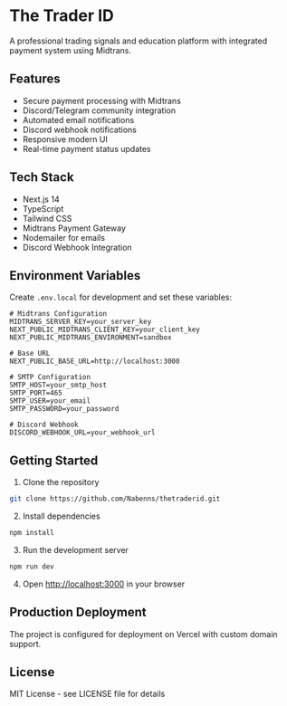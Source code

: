 # The Trader ID

A professional trading signals and education platform with integrated payment system using Midtrans.

## Features

- Secure payment processing with Midtrans
- Discord/Telegram community integration
- Automated email notifications
- Discord webhook notifications
- Responsive modern UI
- Real-time payment status updates

## Tech Stack

- Next.js 14
- TypeScript
- Tailwind CSS
- Midtrans Payment Gateway
- Nodemailer for emails
- Discord Webhook Integration

## Environment Variables

Create `.env.local` for development and set these variables:

```env
# Midtrans Configuration
MIDTRANS_SERVER_KEY=your_server_key
NEXT_PUBLIC_MIDTRANS_CLIENT_KEY=your_client_key
NEXT_PUBLIC_MIDTRANS_ENVIRONMENT=sandbox

# Base URL
NEXT_PUBLIC_BASE_URL=http://localhost:3000

# SMTP Configuration
SMTP_HOST=your_smtp_host
SMTP_PORT=465
SMTP_USER=your_email
SMTP_PASSWORD=your_password

# Discord Webhook
DISCORD_WEBHOOK_URL=your_webhook_url
```

## Getting Started

1. Clone the repository
```bash
git clone https://github.com/Nabenns/thetraderid.git
```

2. Install dependencies
```bash
npm install
```

3. Run the development server
```bash
npm run dev
```

4. Open [http://localhost:3000](http://localhost:3000) in your browser

## Production Deployment

The project is configured for deployment on Vercel with custom domain support.

## License

MIT License - see LICENSE file for details
